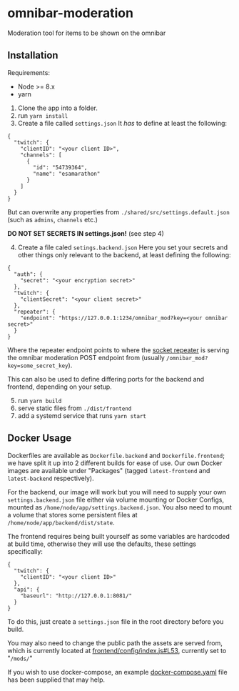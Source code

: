 # omnibar-moderation
Moderation tool for items to be shown on the omnibar

## Installation
Requirements:
 - Node >= 8.x
 - yarn

 1. Clone the app into a folder.
 2. run `yarn install`
 3. Create a file called `settings.json`
 It _has_ to define at least the following:

```
{
  "twitch": {
    "clientID": "<your client ID>",
    "channels": [
      {
        "id": "54739364",
        "name": "esamarathon"
      }
    ]
  }
}
 ```

But can overwrite any properties from `./shared/src/settings.default.json` (such as `admins`, `channels` etc.)

**DO NOT SET SECRETS IN settings.json!** (see step 4)

 4. Create a file caled `setings.backend.json`
 Here you set your secrets and other things only relevant to the backend, at least defining the following:

```
{
  "auth": {
    "secret": "<your encryption secret>"
  },
  "twitch": {
    "clientSecret": "<your client secret>"
  },
  "repeater": {
    "endpoint": "https://127.0.0.1:1234/omnibar_mod?key=<your omnibar secret>"
  }
}
```
Where the repeater endpoint points to where the [socket repeater](https://github.com/esamarathon/donation-socket-repeater) is serving the omnibar moderation POST endpoint from (usually `/omnibar_mod?key=some_secret_key`).

  This can also be used to define differing ports for the backend and frontend, depending on your setup.

 5. run `yarn build`
 6. serve static files from `./dist/frontend`
 7. add a systemd service that runs `yarn start`

## Docker Usage

Dockerfiles are available as `Dockerfile.backend` and `Dockerfile.frontend`; we have split it up into 2 different builds for ease of use. Our own Docker images are available under "Packages" (tagged `latest-frontend` and `latest-backend` respectively).

For the backend, our image will work but you will need to supply your own `settings.backend.json` file either via volume mounting or Docker Configs, mounted as `/home/node/app/settings.backend.json`. You also need to mount a volume that stores some persistent files at `/home/node/app/backend/dist/state`.

The frontend requires being built yourself as some variables are hardcoded at build time, otherwise they will use the defaults, these settings specifically:

```
{
  "twitch": {
    "clientID": "<your client ID>"
  },
  "api": {
    "baseurl": "http://127.0.0.1:8081/"
  }
}
```

To do this, just create a `settings.json` file in the root directory before you build.

You may also need to change the public path the assets are served from, which is currently located at [frontend/config/index.js#L53](frontend/config/index.js#L53), currently set to "`/mods/`"

If you wish to use docker-compose, an example [docker-compose.yaml](docker-compose.yaml) file has been supplied that may help.
